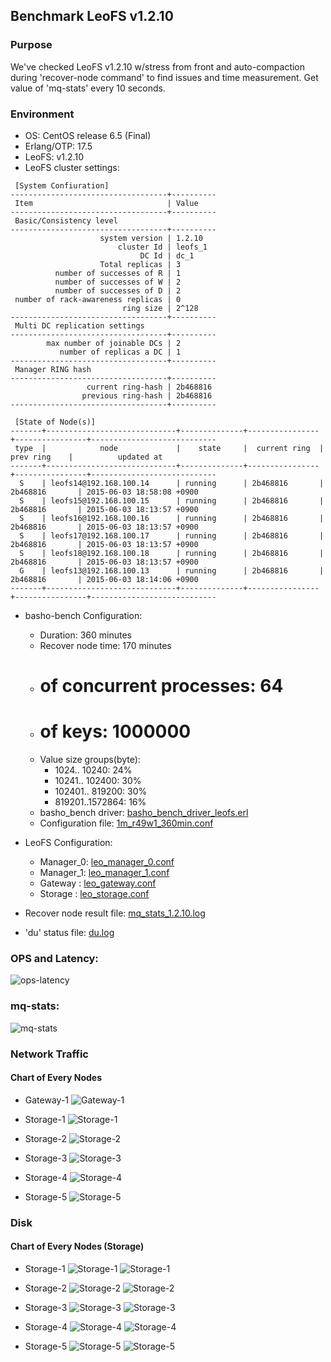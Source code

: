 ## Benchmark LeoFS v1.2.10

### Purpose
We've checked LeoFS v1.2.10 w/stress from front and auto-compaction during 'recover-node command' to find issues and time measurement.
Get value of 'mq-stats' every 10 seconds.

### Environment

* OS: CentOS release 6.5 (Final)
* Erlang/OTP: 17.5
* LeoFS: v1.2.10
* LeoFS cluster settings:

```
 [System Confiuration]
-----------------------------------+----------
 Item                              | Value    
-----------------------------------+----------
 Basic/Consistency level
-----------------------------------+----------
                    system version | 1.2.10
                        cluster Id | leofs_1
                             DC Id | dc_1
                    Total replicas | 3
          number of successes of R | 1
          number of successes of W | 2
          number of successes of D | 2
 number of rack-awareness replicas | 0
                         ring size | 2^128
-----------------------------------+----------
 Multi DC replication settings
-----------------------------------+----------
        max number of joinable DCs | 2
           number of replicas a DC | 1
-----------------------------------+----------
 Manager RING hash
-----------------------------------+----------
                 current ring-hash | 2b468816
                previous ring-hash | 2b468816
-----------------------------------+----------

 [State of Node(s)]
-------+-----------------------------+--------------+----------------+----------------+----------------------------
 type  |            node             |    state     |  current ring  |   prev ring    |          updated at         
-------+-----------------------------+--------------+----------------+----------------+----------------------------
  S    | leofs14@192.168.100.14      | running      | 2b468816       | 2b468816       | 2015-06-03 18:58:08 +0900
  S    | leofs15@192.168.100.15      | running      | 2b468816       | 2b468816       | 2015-06-03 18:13:57 +0900
  S    | leofs16@192.168.100.16      | running      | 2b468816       | 2b468816       | 2015-06-03 18:13:57 +0900
  S    | leofs17@192.168.100.17      | running      | 2b468816       | 2b468816       | 2015-06-03 18:13:57 +0900
  S    | leofs18@192.168.100.18      | running      | 2b468816       | 2b468816       | 2015-06-03 18:13:57 +0900
  G    | leofs13@192.168.100.13      | running      | 2b468816       | 2b468816       | 2015-06-03 18:14:06 +0900
-------+-----------------------------+--------------+----------------+----------------+----------------------------

```

* basho-bench Configuration:
    * Duration: 360 minutes
    * Recover node time: 170 minutes
    * # of concurrent processes: 64
    * # of keys: 1000000
    * Value size groups(byte):
        *   1024..  10240: 24%
        *  10241.. 102400: 30%
        * 102401.. 819200: 30%
        * 819201..1572864: 16%
    * basho_bench driver: [basho_bench_driver_leofs.erl](https://github.com/leo-project/leofs/blob/develop/test/src/basho_bench_driver_leofs.erl)
    * Configuration file: [1m_r49w1_360min.conf](20150603_185835/1m_r49w1_360min.conf)

* LeoFS Configuration:
    * Manager_0: [leo_manager_0.conf](conf/leo_manager_0.conf)
    * Manager_1: [leo_manager_1.conf](conf/leo_manager_1.conf)
    * Gateway  : [leo_gateway.conf](conf/leo_gateway.conf)
    * Storage  : [leo_storage.conf](conf/leo_storage.conf)

* Recover node result file: [mq_stats_1.2.10.log](mq_stats_1.2.10.log)

* 'du' status file: [du.log](du.log)

### OPS and Latency:

![ops-latency](tests/recover_node_1.2.10_w_front/20150603_185835/summary.png)

### mq-stats:

![mq-stats](201506004_mq_stats_1.2.10.png)

### Network Traffic
#### Chart of Every Nodes

* Gateway-1
![Gateway-1](leofs13_20150603_185834/sar_1_20150603_185834_p1p1-if1.png)

* Storage-1
![Storage-1](leofs14_20150603_185834/sar_3_20150603_185834_p1p1-if1.png)

* Storage-2
![Storage-2](leofs15_20150603_185834/sar_3_20150603_185834_p1p1-if1.png)

* Storage-3
![Storage-3](leofs16_20150603_185834/sar_3_20150603_185834_p1p1-if1.png)

* Storage-4
![Storage-4](leofs17_20150603_185834/sar_3_20150603_185834_p1p1-if1.png)

* Storage-5
![Storage-5](leofs18_20150603_185834/sar_2_20150603_185834_p1p1-if1.png)


### Disk
#### Chart of Every Nodes (Storage)

* Storage-1
![Storage-1](leofs14_20150603_185834/sar_3_20150603_185834_dev8-16-t1.png)
![Storage-1](leofs14_20150603_185834/sar_3_20150603_185834_dev8-16-t2.png)

* Storage-2
![Storage-2](leofs15_20150603_185834/sar_3_20150603_185834_dev8-16-t1.png)
![Storage-2](leofs15_20150603_185834/sar_3_20150603_185834_dev8-16-t2.png)

* Storage-3
![Storage-3](leofs16_20150603_185834/sar_3_20150603_185834_dev8-16-t1.png)
![Storage-3](leofs16_20150603_185834/sar_3_20150603_185834_dev8-16-t2.png)

* Storage-4
![Storage-4](leofs17_20150603_185834/sar_3_20150603_185834_dev8-16-t1.png)
![Storage-4](leofs17_20150603_185834/sar_3_20150603_185834_dev8-16-t2.png)

* Storage-5
![Storage-5](leofs18_20150603_185834/sar_2_20150603_185834_dev8-16-t1.png)
![Storage-5](leofs18_20150603_185834/sar_2_20150603_185834_dev8-16-t2.png)

